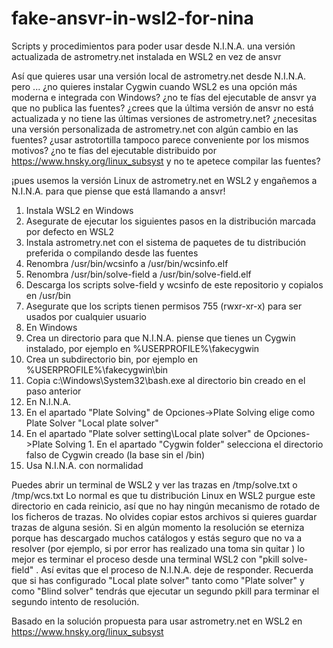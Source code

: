 # fake-ansvr-in-wsl2-for-nina
Scripts y procedimientos para poder usar desde N.I.N.A. una versión actualizada de astrometry.net instalada en WSL2 en vez de ansvr

Así que quieres usar una versión local de astrometry.net desde N.I.N.A. pero ...
¿no quieres instalar Cygwin cuando WSL2 es una opción más moderna e integrada con Windows?
¿no te fías del ejecutable de ansvr ya que no publica las fuentes?
¿crees que la última versión de ansvr no está actualizada y no tiene las últimas versiones de astrometry.net?
¿necesitas una versión personalizada de astrometry.net con algún cambio en las fuentes?
¿usar astrotortilla tampoco parece conveniente por los mismos motivos?
¿no te fías del ejecutable distribuido por https://www.hnsky.org/linux_subsyst y no te apetece compilar las fuentes?

¡pues usemos la versión Linux de astrometry.net en WSL2 y engañemos a N.I.N.A. para que piense que está llamando a ansvr!

1. Instala WSL2 en Windows
2. Asegurate de ejecutar los siguientes pasos en la distribución marcada por defecto en WSL2
  1. Instala astrometry.net con el sistema de paquetes de tu distribución preferida o compilando desde las fuentes
  2. Renombra /usr/bin/wcsinfo a /usr/bin/wcsinfo.elf
  3. Renombra /usr/bin/solve-field a /usr/bin/solve-field.elf
  4. Descarga los scripts solve-field y wcsinfo de este repositorio y copialos en /usr/bin
  5. Asegurate que los scripts tienen permisos 755 (rwxr-xr-x) para ser usados por cualquier usuario
3. En Windows
  1. Crea un directorio para que N.I.N.A. piense que tienes un Cygwin instalado, por ejemplo en %USERPROFILE%\fakecygwin
  2. Crea un subdirectorio bin, por ejemplo en %USERPROFILE%\fakecygwin\bin
  3. Copia c:\Windows\System32\bash.exe al directorio bin creado en el paso anterior
4. En N.I.N.A.
  1. En el apartado "Plate Solving" de Opciones->Plate Solving elige como Plate Solver "Local plate solver"
  2. En el apartado "Plate solver setting\Local plate solver" de Opciones->Plate Solving
    1. En el apartado "Cygwin folder" selecciona el directorio falso de Cygwin creado (la base sin el /bin)
  3. Usa N.I.N.A. con normalidad

Puedes abrir un terminal de WSL2 y ver las trazas  en /tmp/solve.txt  o /tmp/wcs.txt
Lo normal es que tu distribución Linux en WSL2 purgue este directorio en cada reinicio, así que no hay ningún mecanismo de rotado de los ficheros de trazas.
No olvides copiar estos archivos si quieres guardar trazas de alguna sesión.
Si en algún momento la resolución se eterniza porque has descargado muchos catálogos y estás seguro que no va a resolver (por ejemplo, si por error has realizado una toma sin quitar  ) lo mejor es terminar el proceso desde una terminal WSL2 con "pkill solve-field" . Así evitas que el proceso de N.I.N.A. deje de responder. Recuerda que si has configurado "Local plate solver" tanto como "Plate solver" y como "Blind solver" tendrás que ejecutar un segundo pkill para terminar el segundo intento de resolución.

Basado en la solución propuesta para usar astrometry.net en WSL2 en https://www.hnsky.org/linux_subsyst
